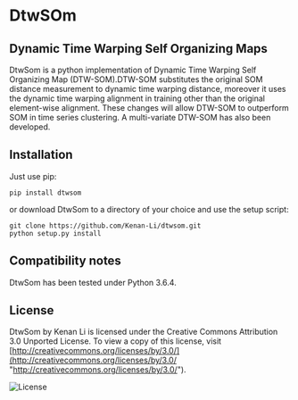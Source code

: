 <h1>DtwSOm</h1>

Dynamic Time Warping Self Organizing Maps
--------------------

DtwSom is a python implementation of Dynamic Time Warping Self Organizing Map (DTW-SOM).DTW-SOM substitutes the original SOM distance measurement to dynamic time warping distance, moreover it uses the dynamic time warping alignment in training other than the original element-wise alignment. These changes will allow DTW-SOM to outperform SOM in time series clustering. A multi-variate DTW-SOM has also been developed.

Installation
---------------------

Just use pip:

    pip install dtwsom

or download DtwSom to a directory of your choice and use the setup script:

    git clone https://github.com/Kenan-Li/dtwsom.git
    python setup.py install

Compatibility notes
---------------------
DtwSom has been tested under Python 3.6.4.

License
---------------------

DtwSom by Kenan Li is licensed under the Creative Commons Attribution 3.0 Unported License. To view a copy of this license, visit [http://creativecommons.org/licenses/by/3.0/](http://creativecommons.org/licenses/by/3.0/ "http://creativecommons.org/licenses/by/3.0/").

![License]( http://i.creativecommons.org/l/by/3.0/88x31.png "Creative Commons Attribution 3.0 Unported License")
